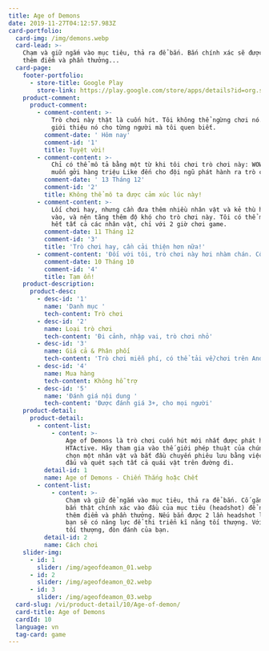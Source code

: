 ```yaml
---
title: Age of Demons
date: 2019-11-27T04:12:57.983Z
card-portfolio:
  card-img: /img/demons.webp
  card-lead: >-
    Chạm và giữ ngắm vào mục tiêu, thả ra để bắn. Bắn chính xác sẽ được cộng
    thêm điểm và phần thưởng...
  card-page:
    footer-portfolio:
      - store-title: Google Play
        store-link: https://play.google.com/store/apps/details?id=org.sdtt.ageofdemons
    product-comment:
      product-comment:
        - comment-content: >-
            Trò chơi này thật là cuốn hút. Tôi không thể ngừng chơi nó. Tôi sẽ
            giới thiệu nó cho từng người mà tôi quen biết.
          comment-date: ' Hôm nay'
          comment-id: '1'
          title: Tuyệt vời!
        - comment-content: >-
            Chỉ có thể mô tả bằng một từ khi tôi chơi trò chơi này: WOW. Tôi
            muốn gởi hàng triệu Like đến cho đội ngũ phát hành ra trò chơi này.
          comment-date: ' 13 Tháng 12'
          comment-id: '2'
          title: Không thể mô ta được cảm xúc lúc này!
        - comment-content: >-
            Lối chơi hay, nhưng cần đưa thêm nhiều nhân vật và kẻ thù hơn nữa
            vào, và nên tăng thêm độ khó cho trò chơi này. Tôi có thể mở khóa
            hết tất cả các nhân vật, chỉ với 2 giờ chơi game.
          comment-date: 11 Tháng 12
          comment-id: '3'
          title: 'Trò chơi hay, cần cải thiện hơn nữa!'
        - comment-content: 'Đối với tôi, trò chơi này hơi nhàm chán. Cố gắng phát triển thêm !'
          comment-date: 10 Tháng 10
          comment-id: '4'
          title: Tạm ổn!
    product-description:
      product-desc:
        - desc-id: '1'
          name: 'Danh mục '
          tech-content: Trò chơi
        - desc-id: '2'
          name: Loại trò chơi
          tech-content: 'Đi cảnh, nhập vai, trò chơi nhỏ'
        - desc-id: '3'
          name: Giá cả & Phân phối
          tech-content: 'Trò chơi miễn phí, có thể tải về/chơi trên Android/IOS/Windows'
        - desc-id: '4'
          name: Mua hàng
          tech-content: Không hỗ trợ
        - desc-id: '5'
          name: 'Đánh giá nội dung '
          tech-content: 'Được đánh giá 3+, cho mọi người'
    product-detail:
      product-detail:
        - content-list:
            - content: >-
                Age of Demons là trò chơi cuốn hút mới nhất được phát hành bởi
                HTActive. Hãy tham gia vào thế giới phép thuật của chúng tôi,
                chọn một nhân vật và bắt đầu chuyến phiêu lưu bằng việc chiến
                đấu và quét sạch tất cả quái vật trên đường đi.
          detail-id: 1
          name: Age of Demons - Chiến Thắng hoặc Chết
        - content-list:
            - content: >-
                Chạm và giữ để ngắm vào mục tiêu, thả ra để bắn. Cố gắng nhắm
                bắn thật chính xác vào đầu của mục tiêu (headshot) để nhận được
                thêm điểm và phần thưởng. Nếu bắn được 2 lần headshot liên tiếp,
                bạn sẽ có năng lực để thi triển kĩ năng tối thượng. Với kĩ năng
                tối thượng, đòn đánh của bạn.
          detail-id: 2
          name: Cách chơi
    slider-img:
      - id: 1
        slider: /img/ageofdeamon_01.webp
      - id: 2
        slider: /img/ageofdeamon_02.webp
      - id: 3
        slider: /img/ageofdeamon_03.webp
  card-slug: /vi/product-detail/10/Age-of-demon/
  card-title: Age of Demons
  cardId: 10
  language: vn
  tag-card: game
---
```


